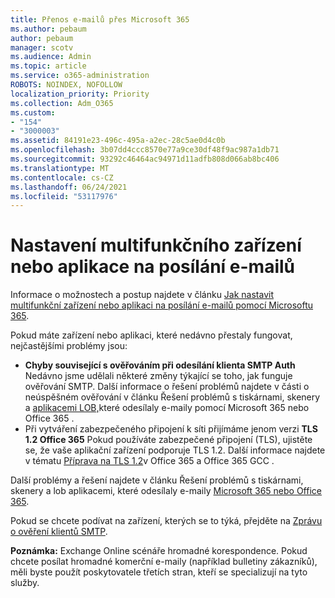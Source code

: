 ```yaml
---
title: Přenos e-mailů přes Microsoft 365
ms.author: pebaum
author: pebaum
manager: scotv
ms.audience: Admin
ms.topic: article
ms.service: o365-administration
ROBOTS: NOINDEX, NOFOLLOW
localization_priority: Priority
ms.collection: Adm_O365
ms.custom:
- "154"
- "3000003"
ms.assetid: 84191e23-496c-495a-a2ec-28c5ae0d4c0b
ms.openlocfilehash: 3b07dd4ccc8570e77a9ce30df48f9ac987a1db71
ms.sourcegitcommit: 93292c46464ac94971d11adfb808d066ab8bc406
ms.translationtype: MT
ms.contentlocale: cs-CZ
ms.lasthandoff: 06/24/2021
ms.locfileid: "53117976"
---
```

# <a name="set-up-a-multifunction-device-or-application-to-send-email"></a>Nastavení multifunkčního zařízení nebo aplikace na posílání e-mailů

Informace o možnostech a postup najdete v článku [Jak nastavit multifunkční zařízení nebo aplikaci na posílání e-mailů pomocí Microsoftu 365](/Exchange/mail-flow-best-practices/how-to-set-up-a-multifunction-device-or-application-to-send-email-using-microsoft-365-or-office-365).
  
Pokud máte zařízení nebo aplikaci, které nedávno přestaly fungovat, nejčastějšími problémy jsou:

- **Chyby související s ověřováním při odesílání klienta SMTP Auth** Nedávno jsme udělali některé změny týkající se toho, jak funguje ověřování SMTP. Další informace o řešení problémů najdete v části o neúspěšném ověřování v článku Řešení problémů s tiskárnami, skenery a [aplikacemi LOB,](/Exchange/mail-flow-best-practices/fix-issues-with-printers-scanners-and-lob-applications-that-send-email-using-off#error-authentication-unsuccessful)které odesílaly e-maily pomocí Microsoft 365 nebo Office 365 .
- Při vytváření zabezpečeného připojení k síti přijímáme jenom verzi **TLS 1.2 Office 365** Pokud používáte zabezpečené připojení (TLS), ujistěte se, že vaše aplikační zařízení podporuje TLS 1.2. Další informace najdete v tématu [Příprava na TLS 1.2](/microsoft-365/compliance/prepare-tls-1.2-in-office-365)v Office 365 a Office 365 GCC .
 
Další problémy a řešení najdete v článku Řešení problémů s tiskárnami, skenery a lob aplikacemi, které odesílaly e-maily [Microsoft 365 nebo Office 365](/Exchange/mail-flow-best-practices/fix-issues-with-printers-scanners-and-lob-applications-that-send-email-using-off).

Pokud se chcete podívat na zařízení, kterých se to týká, přejděte na [Zprávu o ověření klientů SMTP](https://protection.office.com/mailflow/dashboard).

**Poznámka:** Exchange Online scénáře hromadné korespondence. Pokud chcete posílat hromadné komerční e-maily (například bulletiny zákazníků), měli byste použít poskytovatele třetích stran, kteří se specializují na tyto služby.
